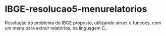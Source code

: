 # IBGE-resolucao5-menurelatorios
Resolução do problema do IBGE proposto, utilizando struct e funcoes, com um menu para extrair relatórios, na linguagem C.
